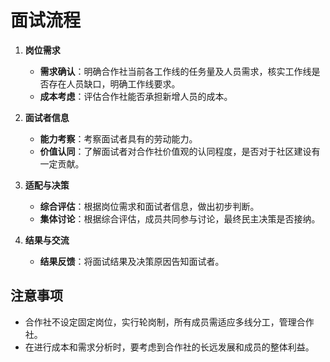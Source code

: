 # 面试流程

1. **岗位需求**
   - **需求确认**：明确合作社当前各工作线的任务量及人员需求，核实工作线是否存在人员缺口，明确工作线要求。
   - **成本考虑**：评估合作社能否承担新增人员的成本。

2. **面试者信息**
   - **能力考察**：考察面试者具有的劳动能力。
   - **价值认同**：了解面试者对合作社价值观的认同程度，是否对于社区建设有一定贡献。

3. **适配与决策**
   - **综合评估**：根据岗位需求和面试者信息，做出初步判断。
   - **集体讨论**：根据综合评估，成员共同参与讨论，最终民主决策是否接纳。

4. **结果与交流**
   - **结果反馈**：将面试结果及决策原因告知面试者。

## 注意事项
- 合作社不设定固定岗位，实行轮岗制，所有成员需适应多线分工，管理合作社。
- 在进行成本和需求分析时，要考虑到合作社的长远发展和成员的整体利益。